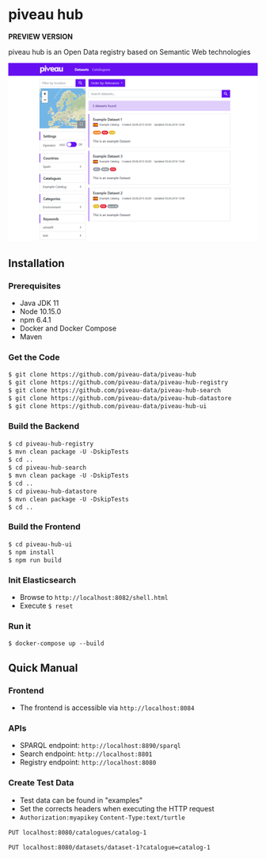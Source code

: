 # piveau hub

**PREVIEW VERSION** 

piveau hub is an Open Data registry based on Semantic Web technologies    

![Screenshot](https://raw.githubusercontent.com/piveau-data/piveau-hub/master/material/piveau-ui.png)


## Installation

### Prerequisites
- Java JDK 11
- Node 10.15.0
- npm 6.4.1
- Docker and Docker Compose
- Maven

### Get the Code
```
$ git clone https://github.com/piveau-data/piveau-hub
$ git clone https://github.com/piveau-data/piveau-hub-registry
$ git clone https://github.com/piveau-data/piveau-hub-search
$ git clone https://github.com/piveau-data/piveau-hub-datastore
$ git clone https://github.com/piveau-data/piveau-hub-ui
```
### Build the Backend
```
$ cd piveau-hub-registry
$ mvn clean package -U -DskipTests
$ cd ..
$ cd piveau-hub-search
$ mvn clean package -U -DskipTests
$ cd ..
$ cd piveau-hub-datastore
$ mvn clean package -U -DskipTests
$ cd ..
```
### Build the Frontend
```
$ cd piveau-hub-ui
$ npm install
$ npm run build
```
### Init Elasticsearch
- Browse to `http://localhost:8082/shell.html`
- Execute `$ reset`

### Run it
```
$ docker-compose up --build
```

## Quick Manual

### Frontend
- The frontend is accessible via `http://localhost:8084`

### APIs
- SPARQL endpoint: `http://localhost:8890/sparql`
- Search endpoint: `http://localhost:8801`
- Registry endpoint: `http://localhost:8080`

### Create Test Data
- Test data can be found in "examples"
- Set the corrects headers when executing the HTTP request
- `Authorization:myapikey` `Content-Type:text/turtle` 

```
PUT localhost:8080/catalogues/catalog-1
```
```
PUT localhost:8080/datasets/dataset-1?catalogue=catalog-1
```
